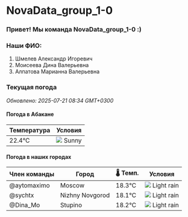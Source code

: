 # NovaData_group_1-0
### Привет! Мы команда NovaData_group_1-0 :)

### Наши ФИО:
1. Шмелев Александр Игоревич
2. Моисеева Дина Валерьевна
3. Алпатова Марианна Валерьевна

### Текущая погода
<!-- WEATHER:START -->
_Обновлено: 2025-07-21 08:34 GMT+0300_

#### Погода в Абакане

| Температура | Условия |
|-------------|----------|
| 22.4°C     | ![](https://cdn.weatherapi.com/weather/64x64/day/113.png) Sunny |

#### Погода в наших городах

| Член команды  | Город               | 🌡️ Темп.  | Условия          |
|---------------|---------------------|-----------|--------------------|
| @aytomaximo    | Moscow              |   18.3°C | ![](https://cdn.weatherapi.com/weather/64x64/day/296.png) Light rain   |
| @sychtx        | Nizhny Novgorod     |   18.1°C | ![](https://cdn.weatherapi.com/weather/64x64/day/296.png) Light rain   |
| @Dina_Mo       | Stupino             |   18.2°C | ![](https://cdn.weatherapi.com/weather/64x64/day/296.png) Light rain   |

<!-- WEATHER:END -->
